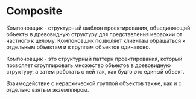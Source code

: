 # Composite

Компоновщик - структурный шаблон проектирования, объединяющий объекты в древовидную
структуру для представления иерархии от частного к целому. Компоновщик позволяет
клиентам обращаться к отдельным объектам и к группам объектов одинаково.


Компоновщик - это структурный паттерн проектирования, который позволяет сгруппировать множество
объектов в древовидную структуру, а затем работать с ней так, как будто это единый объект.

Взаимодействие с иерархической группой объектов также, как и с отдельно взятым экземпляром.

